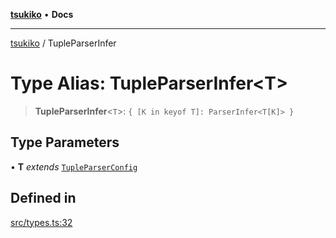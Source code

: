 [**tsukiko**](../README.md) • **Docs**

***

[tsukiko](../README.md) / TupleParserInfer

# Type Alias: TupleParserInfer\<T\>

> **TupleParserInfer**\<`T`\>: `{ [K in keyof T]: ParserInfer<T[K]> }`

## Type Parameters

• **T** *extends* [`TupleParserConfig`](TupleParserConfig.md)

## Defined in

[src/types.ts:32](https://github.com/BIYUEHU/tsukiko/blob/eb4b04a16e9c40909bed9d6503bd49914851f300/src/types.ts#L32)
